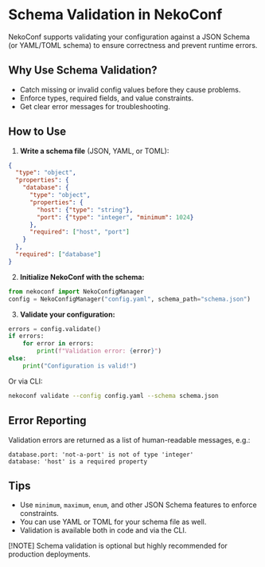 # Schema Validation in NekoConf

NekoConf supports validating your configuration against a JSON Schema (or YAML/TOML schema) to ensure correctness and prevent runtime errors.

## Why Use Schema Validation?

- Catch missing or invalid config values before they cause problems.
- Enforce types, required fields, and value constraints.
- Get clear error messages for troubleshooting.

## How to Use

1. **Write a schema file** (JSON, YAML, or TOML):

```json
{
  "type": "object",
  "properties": {
    "database": {
      "type": "object",
      "properties": {
        "host": {"type": "string"},
        "port": {"type": "integer", "minimum": 1024}
      },
      "required": ["host", "port"]
    }
  },
  "required": ["database"]
}
```

2. **Initialize NekoConf with the schema:**

```python
from nekoconf import NekoConfigManager
config = NekoConfigManager("config.yaml", schema_path="schema.json")
```

3. **Validate your configuration:**

```python
errors = config.validate()
if errors:
    for error in errors:
        print(f"Validation error: {error}")
else:
    print("Configuration is valid!")
```

Or via CLI:

```bash
nekoconf validate --config config.yaml --schema schema.json
```

## Error Reporting

Validation errors are returned as a list of human-readable messages, e.g.:

```
database.port: 'not-a-port' is not of type 'integer'
database: 'host' is a required property
```

## Tips

- Use `minimum`, `maximum`, `enum`, and other JSON Schema features to enforce constraints.
- You can use YAML or TOML for your schema file as well.
- Validation is available both in code and via the CLI.

[!NOTE]
Schema validation is optional but highly recommended for production deployments.
